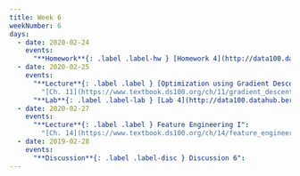 ```yaml
---
title: Week 6
weekNumber: 6
days:
  - date: 2020-02-24
    events:
      "**Homework**{: .label .label-hw } [Homework 4](http://data100.datahub.berkeley.edu/hub/user-redirect/git-sync?repo=https://github.com/DS-100/sp20&subPath=hw/hw4/) (due Mar. 2)":
  - date: 2020-02-25
    events:
      "**Lecture**{: .label .label } [Optimization using Gradient Descent](https://drive.google.com/open?id=1koxrfbqSkvye2FSqg9RqsB_vtKI08gCX) ([code](http://data100.datahub.berkeley.edu/hub/user-redirect/git-sync?repo=https://github.com/DS-100/sp20&subPath=lecture/lec11/)) ([Interactive Notebook](../resources/assets/lectures/lec11/Lec11.html)) ([Bonus PyTorch Tutorial](https://pytorch.org/tutorials/beginner/deep_learning_60min_blitz.html))":
        "[Ch. 11](https://www.textbook.ds100.org/ch/11/gradient_descent.html)"
      "**Lab**{: .label .label-lab } [Lab 4](http://data100.datahub.berkeley.edu/hub/user-redirect/git-sync?repo=https://github.com/DS-100/sp20&subPath=lab/lab04/) (due Mar. 2)":
  - date: 2020-02-27
    events:
      "**Lecture**{: .label .label } Feature Engineering I":
        "[Ch. 14](https://www.textbook.ds100.org/ch/14/feature_engineering.html)"
  - date: 2019-02-28
    events:
      "**Discussion**{: .label .label-disc } Discussion 6":
---
```

